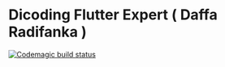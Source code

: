 # Dicoding Flutter Expert ( Daffa Radifanka )

[![Codemagic build status](https://api.codemagic.io/apps/637b4234143bfd08f1ae19f1/default-workflow/status_badge.svg)](https://codemagic.io/apps/<app-id>/<workflow-id>/latest_build)
